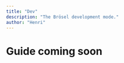```yaml
---
title: "Dev"
description: "The Brösel development mode."
author: "Henri"
---
```

# Guide coming soon